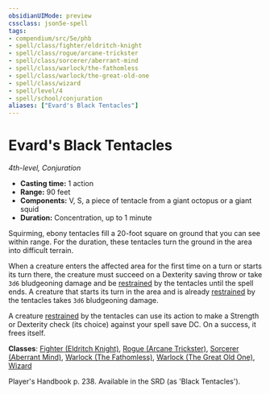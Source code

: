 ```yaml
---
obsidianUIMode: preview
cssclass: json5e-spell
tags:
- compendium/src/5e/phb
- spell/class/fighter/eldritch-knight
- spell/class/rogue/arcane-trickster
- spell/class/sorcerer/aberrant-mind
- spell/class/warlock/the-fathomless
- spell/class/warlock/the-great-old-one
- spell/class/wizard
- spell/level/4
- spell/school/conjuration
aliases: ["Evard's Black Tentacles"]
---
```

# Evard's Black Tentacles
*4th-level, Conjuration*  

- **Casting time:** 1 action
- **Range:** 90 feet
- **Components:** V, S, a piece of tentacle from a giant octopus or a giant squid
- **Duration:** Concentration, up to 1 minute

Squirming, ebony tentacles fill a 20-foot square on ground that you can see within range. For the duration, these tentacles turn the ground in the area into difficult terrain.

When a creature enters the affected area for the first time on a turn or starts its turn there, the creature must succeed on a Dexterity saving throw or take `3d6` bludgeoning damage and be [restrained](../../Rules%20&%20Options/5e%20Rules/conditions.md.md##restrained) by the tentacles until the spell ends. A creature that starts its turn in the area and is already [restrained](../../Rules%20&%20Options/5e%20Rules/conditions.md##restrained) by the tentacles takes `3d6` bludgeoning damage.

A creature [restrained](../../Rules%20&%20Options/5e%20Rules/conditions.md##restrained) by the tentacles can use its action to make a Strength or Dexterity check (its choice) against your spell save DC. On a success, it frees itself.

**Classes**: [Fighter (Eldritch Knight)](../classes/fighter-eldritch-knight.md#), [Rogue (Arcane Trickster)](../classes/rogue-arcane-trickster.md#), [Sorcerer (Aberrant Mind)](../classes/sorcerer-aberrant-mind-tce.md#), [Warlock (The Fathomless)](../classes/warlock-the-fathomless-tce.md#), [Warlock (The Great Old One)](../classes/warlock-the-great-old-one.md#), [Wizard](../classes/wizard.md#)

Player's Handbook p. 238. Available in the SRD (as 'Black Tentacles').